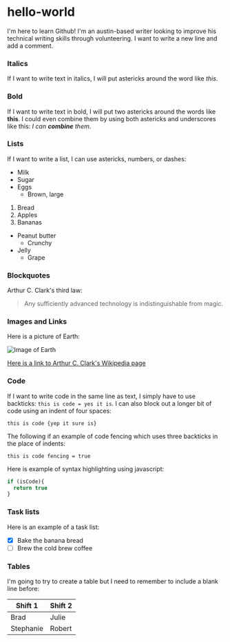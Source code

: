 # hello-world
I'm here to learn Github!
I'm an austin-based writer looking to improve his technical writing skills through volunteering.
I want to write a new line and add a comment.

### Italics
If I want to write text in italics, I will put astericks around the word like *this*.

### Bold
If I want to write text in bold, I will put two astericks around the words like **this**. I could even combine them by using both astericks and underscores like this: _I can **combine** them_.

### Lists
If I want to write a list, I can use astericks, numbers, or dashes:
* Milk
* Sugar
* Eggs
  * Brown, large
  
1. Bread
2. Apples
3. Bananas

- Peanut butter
  - Crunchy
- Jelly
  - Grape
  
### Blockquotes
Arthur C. Clark's third law:
> Any sufficiently advanced technology is indistinguishable from magic.

### Images and Links
Here is a picture of Earth:

![Image of Earth](https://upload.wikimedia.org/wikipedia/commons/thumb/9/97/The_Earth_seen_from_Apollo_17.jpg/220px-The_Earth_seen_from_Apollo_17.jpg)

[Here is a link to Arthur C. Clark's Wikipedia page](https://en.wikipedia.org/wiki/Arthur_C._Clarke)

### Code
If I want to write code in the same line as text, I simply have to use backticks: `this is code = yes it is`. I can also block out a longer bit of code using an indent of four spaces:
    
    this is code {yep it sure is}
    
The following if an example of code fencing which uses three backticks in the place of indents:
```
this is code fencing = true
```

Here is example of syntax highlighting using javascript:
```javascript
if (isCode){
  return true
}
```

### Task lists
Here is an example of a task list:
- [x] Bake the banana bread
- [ ] Brew the cold brew coffee

### Tables
I'm going to try to create a table but I need to remember to include a blank line before:

Shift 1 | Shift 2
------- | -------
Brad | Julie
Stephanie | Robert
